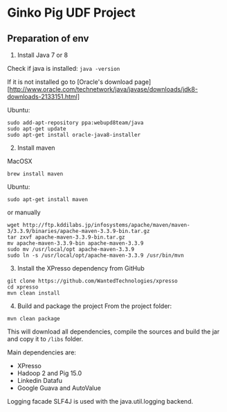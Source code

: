 # Ginko Pig UDF Project

## Preparation of env

1. Install Java 7 or 8

Check if java is installed: `java -version`

If it is not installed go to [Oracle's download page][http://www.oracle.com/technetwork/java/javase/downloads/jdk8-downloads-2133151.html]

Ubuntu:
```
sudo add-apt-repository ppa:webupd8team/java
sudo apt-get update
sudo apt-get install oracle-java8-installer
```
2. Install maven

MacOSX
```
brew install maven
```
Ubuntu:
```
sudo apt-get install maven
```
or manually
```
wget http://ftp.kddilabs.jp/infosystems/apache/maven/maven-3/3.3.9/binaries/apache-maven-3.3.9-bin.tar.gz
tar zxvf apache-maven-3.3.9-bin.tar.gz
mv apache-maven-3.3.9-bin apache-maven-3.3.9
sudo mv /usr/local/opt apache-maven-3.3.9
sudo ln -s /usr/local/opt/apache-maven-3.3.9 /usr/bin/mvn
```

3. Install the XPresso dependency from GitHub
```
git clone https://github.com/WantedTechnologies/xpresso
cd xpresso
mvn clean install
```

4. Build and package the project
From the project folder:
```
mvn clean package
```

This will download all dependencies, compile the sources and build the jar and copy it to `/libs` folder.


Main dependencies are:
- XPresso
- Hadoop 2 and Pig 15.0
- Linkedin Datafu
- Google Guava and AutoValue

Logging facade SLF4J is used with the java.util.logging backend.
